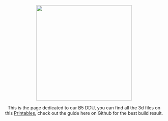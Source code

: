 <div align="center">
<img src="images/B5-DDU.png" height=300px>

This is the page dedicated to our B5 DDU, you can find all the 3d files on this [Printables](https://www.printables.com/model/419799-b5-ddu-simracing-dashboard-bosch-ddu-10-replica), check out the guide here on Github for the best build result.

</div>


